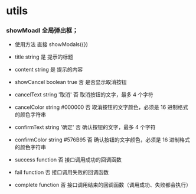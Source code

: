 # utils


 ### showMoadl 全局弹出框；

* 使用方法 直接<script src="./showModal.js"></script>  showModals({})

* title	string		是	提示的标题
* content	string		是	提示的内容
* showCancel	boolean	true	否	是否显示取消按钮
* cancelText	string	'取消'	否	取消按钮的文字，最多 4 个字符
* cancelColor	string	#000000	否	取消按钮的文字颜色，必须是 16 进制格式的颜色字符串
* confirmText	string	'确定'	否	确认按钮的文字，最多 4 个字符
* confirmColor	string	#576B95	否	确认按钮的文字颜色，必须是 16 进制格式的颜色字符串
* success	function		否	接口调用成功的回调函数
* fail	function		否	接口调用失败的回调函数
* complete	function		否	接口调用结束的回调函数（调用成功、失败都会执行）

    

